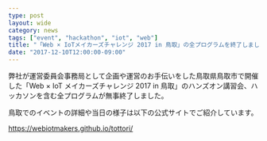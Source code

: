```yaml
---
type: post
layout: wide
category: news
tags: ["event", "hackathon", "iot", "web"]
title: "「Web × IoTメイカーズチャレンジ 2017 in 鳥取」の全プログラムを終了しました"
date: "2017-12-10T12:00:00-09:00"
---
```

弊社が運営委員会事務局として企画や運営のお手伝いをした鳥取県鳥取市で開催した「Web × IoT メイカーズチャレンジ 2017 in 鳥取」のハンズオン講習会、ハッカソンを含む全プログラムが無事終了しました。

鳥取でのイベントの詳細や当日の様子は以下の公式サイトでご紹介しています。

https://webiotmakers.github.io/tottori/
